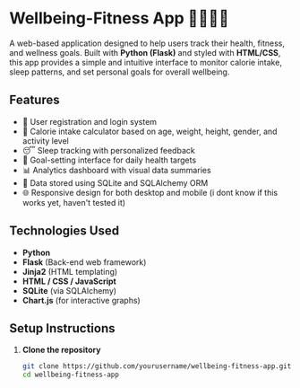 # Wellbeing-Fitness App 🧘‍♂️🏋️‍♀️

A web-based application designed to help users track their health, fitness, and wellness goals. Built with **Python (Flask)** and styled with **HTML/CSS**, this app provides a simple and intuitive interface to monitor calorie intake, sleep patterns, and set personal goals for overall wellbeing.

## Features

- 🔐 User registration and login system
- 🧮 Calorie intake calculator based on age, weight, height, gender, and activity level
- 😴 Sleep tracking with personalized feedback
- 🎯 Goal-setting interface for daily health targets
- 📊 Analytics dashboard with visual data summaries
- 📁 Data stored using SQLite and SQLAlchemy ORM
- 🌐 Responsive design for both desktop and mobile (i dont know if this works yet, haven't tested it)

## Technologies Used

- **Python**
- **Flask** (Back-end web framework)
- **Jinja2** (HTML templating)
- **HTML / CSS / JavaScript**
- **SQLite** (via SQLAlchemy)
- **Chart.js** (for interactive graphs)

## Setup Instructions

1. **Clone the repository**
   ```bash
   git clone https://github.com/yourusername/wellbeing-fitness-app.git
   cd wellbeing-fitness-app
